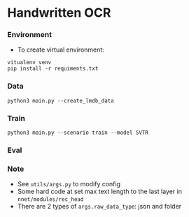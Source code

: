 # Handwritten OCR

### Environment

- To create virtual environment:
```
vitualenv venv
pip install -r requiments.txt
```

### Data
```
python3 main.py --create_lmdb_data
```

### Train
```
python3 main.py --scenario train --model SVTR
```

### Eval

### Note
- See `utils/args.py` to modify config
- Some hard code at set max text length to the last layer in  `nnet/modules/rec_head`
- There are 2 types of `args.raw_data_type`: json and folder